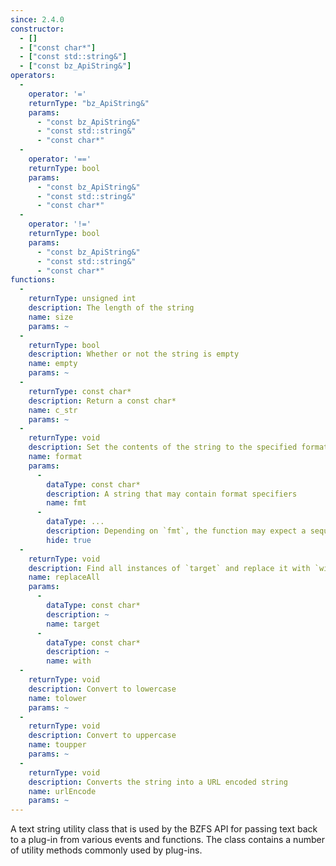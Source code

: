 ```yaml
---
since: 2.4.0
constructor:
  - []
  - ["const char*"]
  - ["const std::string&"]
  - ["const bz_ApiString&"]
operators:
  - 
    operator: '='
    returnType: "bz_ApiString&"
    params:
      - "const bz_ApiString&"
      - "const std::string&"
      - "const char*"
  - 
    operator: '=='
    returnType: bool
    params:
      - "const bz_ApiString&"
      - "const std::string&"
      - "const char*"
  -
    operator: '!='
    returnType: bool
    params:
      - "const bz_ApiString&"
      - "const std::string&"
      - "const char*"
functions:
  - 
    returnType: unsigned int
    description: The length of the string
    name: size
    params: ~
  - 
    returnType: bool
    description: Whether or not the string is empty
    name: empty
    params: ~
  - 
    returnType: const char*
    description: Return a const char*
    name: c_str
    params: ~
  - 
    returnType: void
    description: Set the contents of the string to the specified format
    name: format
    params:
      - 
        dataType: const char*
        description: A string that may contain format specifiers
        name: fmt
      - 
        dataType: ...
        description: Depending on `fmt`, the function may expect a sequence of additional arguments to replace a format specifier
        hide: true
  - 
    returnType: void
    description: Find all instances of `target` and replace it with `with`
    name: replaceAll
    params:
      - 
        dataType: const char*
        description: ~
        name: target
      - 
        dataType: const char*
        description: ~
        name: with
  - 
    returnType: void
    description: Convert to lowercase
    name: tolower
    params: ~
  - 
    returnType: void
    description: Convert to uppercase
    name: toupper
    params: ~
  - 
    returnType: void
    description: Converts the string into a URL encoded string
    name: urlEncode
    params: ~
---
```


A text string utility class that is used by the BZFS API for passing text back to a plug-in from various events and functions. The class contains a number of utility methods commonly used by plug-ins.
